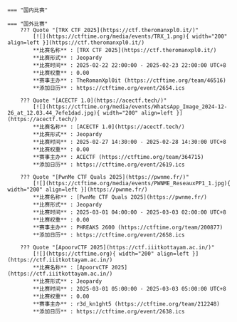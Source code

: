     === "国内比赛"
    
    === "国外比赛"
        ??? Quote "[TRX CTF 2025](https://ctf.theromanxpl0.it/)"  
            [![](https://ctftime.org/media/events/TRX_1.png){ width="200" align=left }](https://ctf.theromanxpl0.it/)  
            **比赛名称** : [TRX CTF 2025](https://ctf.theromanxpl0.it/)  
            **比赛形式** : Jeopardy  
            **比赛时间** : 2025-02-22 22:00:00 - 2025-02-23 22:00:00 UTC+8  
            **比赛权重** : 0.00  
            **赛事主办** : TheRomanXpl0it (https://ctftime.org/team/46516)  
            **添加日历** : https://ctftime.org/event/2654.ics  
            
        ??? Quote "[ACECTF 1.0](https://acectf.tech/)"  
            [![](https://ctftime.org/media/events/WhatsApp_Image_2024-12-26_at_12.03.44_7efe1dad.jpg){ width="200" align=left }](https://acectf.tech/)  
            **比赛名称** : [ACECTF 1.0](https://acectf.tech/)  
            **比赛形式** : Jeopardy  
            **比赛时间** : 2025-02-27 14:30:00 - 2025-02-28 14:30:00 UTC+8  
            **比赛权重** : 0.00  
            **赛事主办** : ACECTF (https://ctftime.org/team/364715)  
            **添加日历** : https://ctftime.org/event/2619.ics  
            
        ??? Quote "[PwnMe CTF Quals 2025](https://pwnme.fr/)"  
            [![](https://ctftime.org/media/events/PWNME_ReseauxPP1_1.jpg){ width="200" align=left }](https://pwnme.fr/)  
            **比赛名称** : [PwnMe CTF Quals 2025](https://pwnme.fr/)  
            **比赛形式** : Jeopardy  
            **比赛时间** : 2025-03-01 04:00:00 - 2025-03-03 02:00:00 UTC+8  
            **比赛权重** : 0.00  
            **赛事主办** : PHREAKS 2600 (https://ctftime.org/team/200877)  
            **添加日历** : https://ctftime.org/event/2658.ics  
            
        ??? Quote "[ApoorvCTF 2025](https://ctf.iiitkottayam.ac.in/)"  
            [![](https://ctftime.org){ width="200" align=left }](https://ctf.iiitkottayam.ac.in/)  
            **比赛名称** : [ApoorvCTF 2025](https://ctf.iiitkottayam.ac.in/)  
            **比赛形式** : Jeopardy  
            **比赛时间** : 2025-03-01 05:00:00 - 2025-03-03 05:00:00 UTC+8  
            **比赛权重** : 0.00  
            **赛事主办** : r3d_kn1ght5 (https://ctftime.org/team/212248)  
            **添加日历** : https://ctftime.org/event/2638.ics  
            